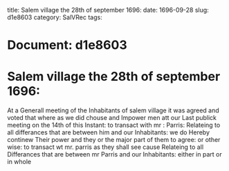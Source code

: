 title: Salem village the 28th of september 1696:
date: 1696-09-28
slug: d1e8603
category: SalVRec
tags: 




# Document: d1e8603


# Salem village the 28th of september 1696:

At a Generall meeting of the Inhabitants of salem village it was agreed and voted that where as we did chouse and Impower men att our Last publick meeting on the 14th of this Instant: to transact with mr : Parris: Relateing to all differances that are between him and our Inhabitants: we do Hereby continew Their power and they or the major part of them to agree: or other wise: to transact wt mr. parris as they shall see cause Relateing to all Differances that are between mr Parris and our Inhabitants: either in part or in whole
